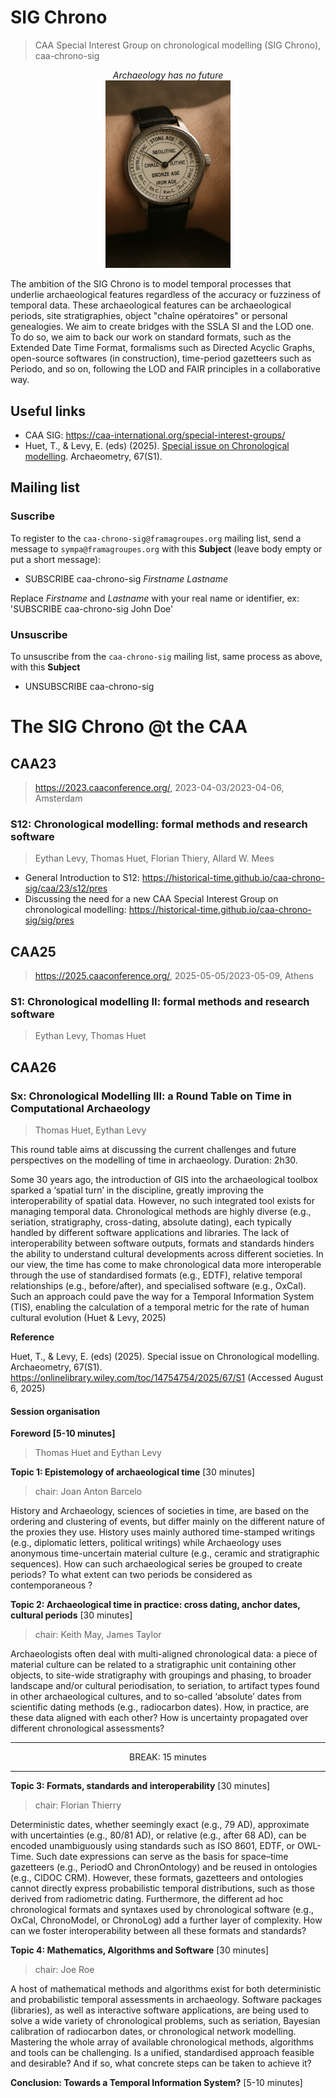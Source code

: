 # SIG Chrono
> CAA Special Interest Group on chronological modelling (SIG Chrono), caa-chrono-sig

<p align="center">
	<em>Archaeology has no future</em><br>
	<img src="./sig/images/caa-chrono-sig-logo.jpeg" width="200">
</p>

The ambition of the SIG Chrono is to model temporal processes that underlie archaeological features regardless of the accuracy or fuzziness of temporal data. These archaeological features can be archaeological periods, site stratigraphies, object "chaîne opératoires" or personal genealogies. We aim to create bridges with the SSLA SI and the LOD one. To do so, we aim to back our work on standard formats, such as the Extended Date Time Format, formalisms such as Directed Acyclic Graphs, open-source softwares (in construction), time-period gazetteers such as Periodo, and so on, following the LOD and FAIR principles in a collaborative way.

## Useful links

* CAA SIG: https://caa-international.org/special-interest-groups/
* Huet, T., & Levy, E. (eds) (2025). [Special issue on Chronological modelling](https://onlinelibrary.wiley.com/toc/14754754/2025/67/S1). Archaeometry, 67(S1). 
  
## Mailing list

### Suscribe

To register to the `caa-chrono-sig@framagroupes.org` mailing list, send a message to `sympa@framagroupes.org` with this **Subject** (leave body empty or put a short message):

- SUBSCRIBE caa-chrono-sig *Firstname* *Lastname*

Replace *Firstname* and *Lastname* with your real name or identifier, ex: 'SUBSCRIBE caa-chrono-sig John Doe'

### Unsuscribe

To unsuscribe from the `caa-chrono-sig` mailing list, same process as above, with this **Subject**

- UNSUBSCRIBE caa-chrono-sig

# The SIG Chrono @t the CAA

## CAA23
> https://2023.caaconference.org/, 2023-04-03/2023-04-06, Amsterdam

### S12: Chronological modelling: formal methods and research software
> Eythan Levy, Thomas Huet, Florian Thiery, Allard W. Mees

* General Introduction to S12: https://historical-time.github.io/caa-chrono-sig/caa/23/s12/pres
* Discussing the need for a new CAA Special Interest Group on chronological modelling: https://historical-time.github.io/caa-chrono-sig/sig/pres

## CAA25
> https://2025.caaconference.org/, 2025-05-05/2023-05-09, Athens


### S1: Chronological modelling II: formal methods and research software
> Eythan Levy, Thomas Huet

## CAA26

### Sx: Chronological Modelling III: a Round Table on Time in Computational Archaeology
> Thomas Huet, Eythan Levy

This round table aims at discussing the current challenges and future perspectives on the modelling of time in archaeology. Duration: 2h30.

Some 30 years ago, the introduction of GIS into the archaeological toolbox sparked a ‘spatial turn’ in the discipline, greatly improving the interoperability of spatial data. However, no such integrated tool exists for managing temporal data. Chronological methods are highly diverse (e.g., seriation, stratigraphy, cross-dating, absolute dating), each typically handled by different software applications and libraries. The lack of interoperability between software outputs, formats and standards hinders the ability to understand cultural developments across different societies. In our view, the time has come to make chronological data more interoperable through the use of standardised formats (e.g., EDTF), relative temporal relationships (e.g., before/after), and specialised software (e.g., OxCal). Such an approach could pave the way for a Temporal Information System (TIS), enabling the calculation of a temporal metric for the rate of human cultural evolution (Huet & Levy, 2025)

**Reference**

Huet, T., & Levy, E. (eds) (2025). Special issue on Chronological modelling. Archaeometry, 67(S1). https://onlinelibrary.wiley.com/toc/14754754/2025/67/S1 (Accessed August 6, 2025)

#### Session organisation

**Foreword [5-10 minutes]**
> Thomas Huet and Eythan Levy

**Topic 1: Epistemology of archaeological time** [30 minutes]
> chair: Joan Anton Barcelo

History and Archaeology, sciences of societies in time, are based on the ordering and clustering of events, but differ mainly on the different nature of the proxies they use. History uses mainly authored time-stamped writings (e.g., diplomatic letters, political writings) while Archaeology uses anonymous time-uncertain material culture (e.g., ceramic and stratigraphic sequences). How can such archaeological series be grouped to create periods? To what extent can two periods be considered as contemporaneous ?  

**Topic 2: Archaeological time in practice: cross dating, anchor dates, cultural periods** [30 minutes]
> chair: Keith May, James Taylor

Archaeologists often deal with multi-aligned chronological data: a piece of material culture can be related to a stratigraphic unit containing other objects, to site-wide stratigraphy with groupings and phasing, to broader landscape and/or cultural periodisation, to seriation, to artifact types found in other archaeological cultures, and to so-called ‘absolute’ dates from scientific dating methods (e.g., radiocarbon dates). How, in practice, are these data aligned with each other? How is uncertainty propagated over different chronological assessments?

---

<center> BREAK: 15 minutes </center>

---

**Topic 3: Formats, standards and interoperability** [30 minutes]
> chair: Florian Thierry

Deterministic dates, whether seemingly exact (e.g., 79 AD), approximate with uncertainties (e.g., 80/81 AD), or relative (e.g., after 68 AD), can be encoded unambiguously using standards such as ISO 8601, EDTF, or OWL-Time. Such date expressions can serve as the basis for space–time gazetteers (e.g., PeriodO and ChronOntology) and be reused in ontologies (e.g., CIDOC CRM). However, these formats, gazetteers and ontologies cannot directly express probabilistic temporal distributions, such as those derived from radiometric dating. Furthermore, the different ad hoc chronological formats and syntaxes used by chronological software (e.g., OxCal, ChronoModel, or ChronoLog) add a further layer of complexity. How can we foster interoperability between all these formats and standards?


**Topic 4: Mathematics, Algorithms and Software** [30 minutes]
> chair: Joe Roe

A host of mathematical methods and algorithms exist for both deterministic and probabilistic temporal assessments in archaeology. Software packages (libraries), as well as interactive software applications, are being used to solve a wide variety of chronological problems, such as seriation, Bayesian calibration of radiocarbon dates, or chronological network modelling. Mastering the whole array of available chronological methods, algorithms and tools can be challenging. Is a unified, standardised approach feasible and desirable? And if so, what concrete steps can be taken to achieve it?

**Conclusion: Towards a Temporal Information System?** [5-10 minutes]
